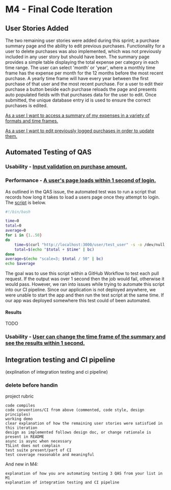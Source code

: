 # M4 - Final Code Iteration 

## User Stories Added
The two remaining user stories were added during this sprint; a purchase summary page and the ability to edit previous purchases. Functionality for a user to delete purchases was also implemented, which was not previously included in any user story but should have been. The summary page provides a simple table displaying the total expense per category in each time range. The user can select 'month' or 'year', where a monthly time frame has the expense per month for the 12 months before the most recent purchase. A yearly time frame will have every year between the first purchase of that user and the most recent purchase. For a user to edit their purchase a button beside each purchase reloads the page and presents auto populated fields with that purchases data for the user to edit. Once submitted, the unique database entry id is used to ensure the correct purchases is edited.



[As a user I want to access a summary of my expenses in a variety of formats and time frames.](https://github.com/seng350/seng350f19-project-2-1/issues/7)

[As a user I want to edit previously logged purchases in order to update them.](https://github.com/seng350/seng350f19-project-2-1/issues/8)



## Automated Testing of QAS
### Usability - [Input validation on purchase amount.](https://github.com/seng350/seng350f19-project-2-1/issues/14)

### Performance - [A user's page loads within 1 second of login.](https://github.com/seng350/seng350f19-project-2-1/issues/4)
As outlined in the QAS issue, the automated test was to run a script that records how long it takes to load a users page once they attempt to login. The [script](https://github.com/seng350/seng350f19-project-2-1/blob/master/scripts/curl_script) is below. 

```bash
#!/bin/bash

time=0
total=0
average=0
for i in {1..50}
do
    time=$(curl "http://localhost:3000/user/test_user" -s -o /dev/null -w  "%{time_starttransfer}\n")
    total=$(echo "$total + $time" | bc)
done
average=$(echo "scale=3; $total / 50" | bc)
echo $average
```
The goal was to use this script within a GitHub Workflow to test each pull request. If the output was over 1 second then the job would fail, otherwise it would pass. However, we ran into issues while trying to automate this script into our CI pipeline. Since our application is not deployed anywhere, we were unable to start the app and then run the test script at the same time. If our app was deployed somewhere this test could of been automated.
#### Results
TODO

### Usability - [User can change the time frame of the summary and see the results within 1 second.](https://github.com/seng350/seng350f19-project-2-1/issues/12)


## Integration testing and CI pipeline
(explination of integration testing and ci pipeline)


### delete before handin
project rubric

    code compiles
    code conventions/CI from above (commented, code style, design principles)
    working demo
    clear explanation of how the remaining user stories were satisfied in this iteration
    design as implemented follows design doc, or change rationale is present in README
    async is async when necessary
    TSLint does not complain
    test suite present/part of CI
    test coverage reasonable and meaningful

And new in M4:

    explanation of how you are automating testing 3 QAS from your list in M1
    explanation of integration testing and CI pipeline

